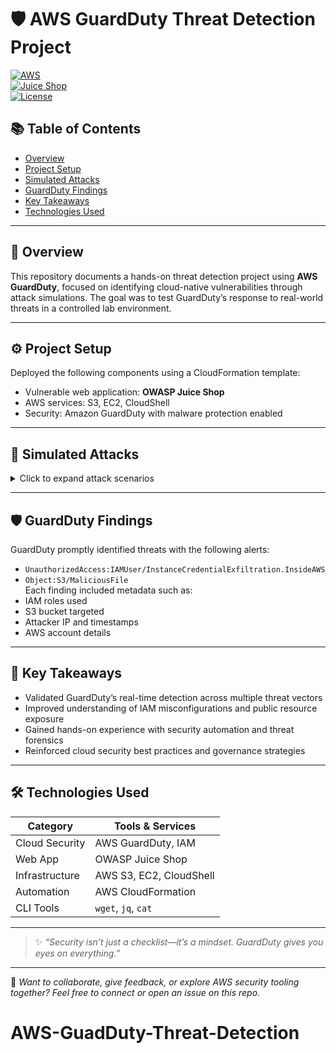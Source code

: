 # 🛡️ AWS GuardDuty Threat Detection Project  
[![AWS](https://img.shields.io/badge/AWS-CloudSecurity-orange?logo=amazon-aws&logoColor=white)](https://aws.amazon.com/guardduty)  
[![Juice Shop](https://img.shields.io/badge/OWASP-Juice%20Shop-blue)](https://owasp.org/www-project-juice-shop/)  
[![License](https://img.shields.io/badge/License-MIT-green)](LICENSE)

## 📚 Table of Contents  
- [Overview](#overview)  
- [Project Setup](#project-setup)  
- [Simulated Attacks](#simulated-attacks)  
- [GuardDuty Findings](#guardduty-findings)  
- [Key Takeaways](#key-takeaways)  
- [Technologies Used](#technologies-used)

---

## 🔎 Overview  
This repository documents a hands-on threat detection project using **AWS GuardDuty**, focused on identifying cloud-native vulnerabilities through attack simulations. The goal was to test GuardDuty’s response to real-world threats in a controlled lab environment.

---

## ⚙️ Project Setup  
Deployed the following components using a CloudFormation template:
- Vulnerable web application: **OWASP Juice Shop**
- AWS services: S3, EC2, CloudShell
- Security: Amazon GuardDuty with malware protection enabled

---

## 🚨 Simulated Attacks  
<details>
<summary>Click to expand attack scenarios</summary>

| 🧪 Attack Type            | 🔧 Technique Used                                 | ⚠️ Impact                     |
|--------------------------|--------------------------------------------------|-------------------------------|
| SQL Injection            | Malicious SQL used to bypass login               | Unauthorized access           |
| Command Injection        | JS injected via username field                   | System-level command execution |
| Credential Exfiltration | Stolen EC2 credentials used via CloudShell       | S3 bucket access              |
| Malware Simulation       | Uploaded [EICAR test file](https://www.eicar.org/) | Triggered malware alert       |

</details>

---

## 🛡️ GuardDuty Findings  
GuardDuty promptly identified threats with the following alerts:

- `UnauthorizedAccess:IAMUser/InstanceCredentialExfiltration.InsideAWS`
- `Object:S3/MaliciousFile`  
Each finding included metadata such as:
- IAM roles used  
- S3 bucket targeted  
- Attacker IP and timestamps  
- AWS account details

---

## 🧠 Key Takeaways  
- Validated GuardDuty’s real-time detection across multiple threat vectors  
- Improved understanding of IAM misconfigurations and public resource exposure  
- Gained hands-on experience with security automation and threat forensics  
- Reinforced cloud security best practices and governance strategies  

---

## 🛠 Technologies Used  

| Category       | Tools & Services |
|----------------|------------------|
| Cloud Security | AWS GuardDuty, IAM |
| Web App        | OWASP Juice Shop |
| Infrastructure | AWS S3, EC2, CloudShell |
| Automation     | AWS CloudFormation |
| CLI Tools      | `wget`, `jq`, `cat` |

---

> ✨ _“Security isn’t just a checklist—it’s a mindset. GuardDuty gives you eyes on everything.”_

---

📌 _Want to collaborate, give feedback, or explore AWS security tooling together? Feel free to connect or open an issue on this repo._

# AWS-GuadDuty-Threat-Detection

